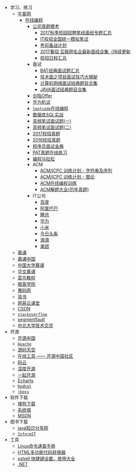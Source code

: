 * 学习、练习
  * [牛客网](https://www.nowcoder.com/131561435)
    * [在线编程](https://www.nowcoder.com/activity/oj)
      * [公司真题模考](https://www.nowcoder.com/contestRoom)
        * [2017秋季校园招聘笔经面经专题汇总](https://www.nowcoder.com/discuss/12805)
        * [IT校招全国统一模拟笔试](https://www.nowcoder.com/mockexam/MockExam)
        * [考前备战计划](https://www.nowcoder.com/plan/2017-autumn)
        * [2017春招·互联网名企最新面经合集（持续更新](https://zhuanlan.zhihu.com/p/26455288)
        * [校招日程汇总](https://www.nowcoder.com/activity/campus2018)
      * 面试
        * [BAT经典面试题汇总](https://www.nowcoder.com/ta/nine-chapter)
        * [技术面之项目面试技巧大揭秘](https://www.nowcoder.com/live/5/1/1)
        * [计算机网络面试经典题目合集](https://www.nowcoder.com/ta/review-network)
        * [JAVA面试经典题目合集](https://www.nowcoder.com/ta/review-java)
      * [剑指Offer](https://www.nowcoder.com/ta/coding-interviews)
      * [华为机试](https://www.nowcoder.com/ta/huawei)
      * [`leetcode`在线编程](https://www.nowcoder.com/ta/leetcode)
      * [数据库SQL实战](https://www.nowcoder.com/ta/sql)
      * [高频笔试面试题(一)](https://www.nowcoder.com/live/2)
      * [高频笔试面试题(二)](https://www.nowcoder.com/live/11)
      * [2017校招真题](https://www.nowcoder.com/ta/2017test)
      * [2016校招真题](https://www.nowcoder.com/ta/2016test)
      * [程序员面试金典](https://www.nowcoder.com/ta/cracking-the-coding-interview)
      * [PAT真题在线练习](https://www.nowcoder.com/pat)
      * [编程马拉松](https://www.nowcoder.com/ta/hackathon)
      * ACM
        * [ACM/ICPC 训练计划 - 字符串及序列](https://www.nowcoder.com/ta/acm-training-sequence)
        * [ACM/ICPC 训练计划 - 图论](https://www.nowcoder.com/ta/acm-training-graph)
        * [ACM在线编程训练](https://www.nowcoder.com/ta/acm-training)
        * [ACM解题大全(历年真题)](https://www.nowcoder.com/ta/acm-solutions)
      * IT公司
        * [百度](https://www.nowcoder.com/contestRoom?mutiTagIds=139)
        * [阿里巴巴](https://www.nowcoder.com/contestRoom?mutiTagIds=134)
        * [腾讯](https://www.nowcoder.com/contestRoom?mutiTagIds=179_138)
        * [华为](https://www.nowcoder.com/contestRoom?mutiTagIds=239)
        * [小米](https://www.nowcoder.com/contestRoom?mutiTagIds=147)
        * [今日头条](https://www.nowcoder.com/contestRoom?mutiTagIds=665)
        * [滴滴](https://www.nowcoder.com/contestRoom?mutiTagIds=652)
        * [美团](https://www.nowcoder.com/contestRoom?mutiTagIds=179)
  * [慕课](https://www.imooc.com/)
  * [慕课中国](http://www.mooc.cn/)
  * [中国大学慕课](https://www.icourse163.org/)
  * [华文慕课](http://www.chinesemooc.org/)
  * [菜鸟教程](http://www.runoob.com/)
  * [极客学院](http://www.jikexueyuan.com/)
  * [赛码网](http://www.acmcoder.com/index)
  * [简书](https://www.jianshu.com/)
  * [网易云课堂](https://study.163.com/)
  * [CSDN](https://www.csdn.net/)
  * [`stackoverflow`](https://stackoverflow.com/)
  * [segmentfault](https://segmentfault.com/)
  * [中北大学技术交流](http://193.112.6.35:8001/)
* 开源
    * [开源中国](https://www.oschina.net/)
    * [`Apache`](http://www.apache.org/)
    * [源码天空](http://www.codesky.net/)
    * [在线工具 —— 开源中国社区](http://tool.oschina.net/)
    * [码云](https://gitee.com/explore/recommend)
    * [深度开源](http://www.open-open.com/)
    * [一起开源](http://www.17ky.net/)
    * [Echarts](http://echarts.baidu.com/index.html)
    * [`Redhat`](https://redhatofficial.github.io/#!/main)
    * [`jboss`](https://developer.jboss.org/places)
* 软件下载
    * [搜狗下载](http://xz.sogou.com/)
    * [系统城](http://www.xitongcheng.com/)
    * [MSDN](https://msdn.itellyou.cn/)
* 图书下载
    * [java知识分享网](http://www.java1234.com/)
    * [`InformIT`](https://www.informit.com/store/browse/books#!?sort=Relevance)
* 工具
    * [Linux命令速查手册](https://www.linuxdaxue.com/linux-commands-manual)
    * [HTML多功能代码转换器](http://tool.chinaz.com/tools/htmlcodecov.aspx)
    * [xshell 快捷键设置，使用大全](https://blog.csdn.net/cocijava/article/details/50981171)
    * [.NET](https://www.microsoft.com/net/)
 
 
